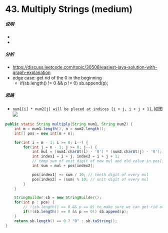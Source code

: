 # 43. Multiply Strings (medium) 

##### 说明

* 
* 

##### 分析

* https://discuss.leetcode.com/topic/30508/easiest-java-solution-with-graph-explanation
* edge case: get rid of the 0 in the beginning
    * if(sb.length() != 0 && p != 0) sb.append(p);

##### 思路

* `num1[i] * num2[j] will be placed at indices [i + j, i + j + 1]`, 如图
![](https://drscdn.500px.org/photo/130178585/m%3D2048/300d71f784f679d5e70fadda8ad7d68f)

```java
public static String multiply(String num1, String num2) {
    int m = num1.length(), n = num2.length();
    int[] pos = new int[m + n];

    for(int i = m - 1; i >= 0; i--) {
        for(int j = n - 1; j >= 0; j--) {
            int mul = (num1.charAt(i) - '0') * (num2.charAt(j) - '0');
            int index1 = i + j, index2 = i + j + 1;
            // temp sum of unit digit of new mul and old value in pos[index2]
            int sum = mul + pos[index2];

            pos[index1] += sum / 10; // tenth digit of every mul
            pos[index2] = (sum) % 10; // unit digit of every mul
        }
    }

    StringBuilder sb = new StringBuilder();
    for(int p : pos) {
        // !(sb.length() == 0 && p == 0) to make sure we can get rid of the 0 at the beginning
        if(!(sb.length() == 0 && p == 0)) sb.append(p);
    }
    return sb.length() == 0 ? "0" : sb.toString();
}
```


